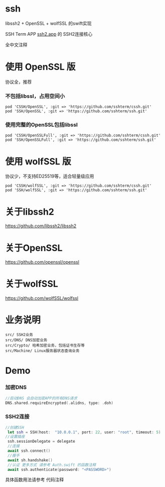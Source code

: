 # ssh
libssh2 + OpenSSL + wolfSSL 的swift实现

SSH Term APP [ssh2.app](https://ssh2.app/) 的 SSH2连接核心

全中文注释

# 使用 OpenSSL 版
协议全，推荐

### 不包括libssl，占用空间小
```
pod 'CSSH/OpenSSL', :git => 'https://github.com/sshterm/cssh.git'
pod 'SSH/OpenSSL', :git => 'https://github.com/sshterm/ssh.git'
```

### 使用完整的OpenSSL包括libssl
```
pod 'CSSH/OpenSSLFull', :git => 'https://github.com/sshterm/cssh.git'
pod 'SSH/OpenSSLFull', :git => 'https://github.com/sshterm/ssh.git'
```

# 使用 wolfSSL 版
协议少，不支持ED25519等，适合轻量级应用
```
pod 'CSSH/wolfSSL', :git => 'https://github.com/sshterm/cssh.git'
pod 'SSH/wolfSSL', :git => 'https://github.com/sshterm/ssh.git'
```

# 关于libssh2

https://github.com/libssh2/libssh2

# 关于OpenSSL

https://github.com/openssl/openssl

# 关于wolfSSL

https://github.com/wolfSSL/wolfssl

# 业务说明
    src/ SSH2业务
    src/DNS/ DNS加密业务
    src/Crypto/ 哈希加密业务，包括证书生存等
    src/Machine/ Linux服务器状态查询业务


# Demo

### 加密DNS
```swift
//启动DNS 会自动加密APP的所有DNS请求
DNS.shared.requireEncrypted(.alidns, type: .doh)
```

### SSH2连接
```swift
//创建SSH
 let ssh = SSH(host:  "10.0.0.1", port: 22, user: "root", timeout: 5)
//设置插座
 ssh.sessionDelegate = delegate
 //连接
 await ssh.connect()
 //握手
 await sh.handshake()
 //认证 更多方式 请参考 Auth.swift 的函数注释
 await ssh.authenticate(password: "<PASSWORD>")
```

具体函数用法请参考 代码注释